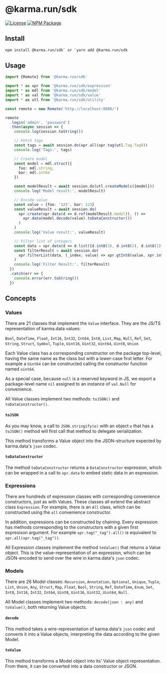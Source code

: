 # @karma.run/sdk

[![License][license_shield]][license_link]
[![NPM Package][npm_shield]][npm_link]

## Install

```sh
npm install @karma.run/sdk` or `yarn add @karma.run/sdk
```

## Usage

```ts
import {Remote} from '@karma.run/sdk'

import * as xpr from '@karma.run/sdk/expression'
import * as mdl from '@karma.run/sdk/model'
import * as val from '@karma.run/sdk/value'
import * as utl from '@karma.run/sdk/utility'

const remote = new Remote('http://localhost:8080/')

remote
  .login('admin', 'password')
  .then(async session => {
    console.log(session.toString())

    // Fetch tags
    const tags = await session.do(xpr.all(xpr.tag(utl.Tag.Tag)))
    console.log('Tags:', tags)

    // Create model
    const model = mdl.struct({
      foo: mdl.string,
      bar: mdl.int64
    })

    const modelResult = await session.do(utl.createModels({model}))
    console.log('Model result:', modelResult)

    // Encode value
    const value = {foo: '123', bar: 123}
    const valueResult = await session.do(
      xpr.create(xpr.data(d => d.ref(modelResult.model)), () =>
        xpr.data(model.decode(value).toDataConstructor())
      )
    )
    console.log('Value result:', valueResult)

    // Filter list of integers
    const data = xpr.data(d => d.list([d.int8(3), d.int8(2), d.int8(1)]))
    const filterResult = await session.do(
      xpr.filterList(data, (_index, value) => xpr.gtInt8(value, xpr.int8(2)))
    )
    console.log('Filter Result:', filterResult)
  })
  .catch(err => {
    console.error(err.toString())
  })
```

## Concepts

### Values

There are 21 classes that implement the `Value` interface. They are the JS/TS representation of karma.data values:

`Bool`, `DateTime`, `Float`, `Int16`, `Int32`, `Int64`, `Int8`, `List`, `Map`, `Null`, `Ref`, `Set`, `String`, `Struct`, `Symbol`, `Tuple`, `Uint16`, `Uint32`, `Uint64`, `Uint8`, `Union`

Each Value class has a corresponding constructor on the package top-level, having the same name as the class but with a lower-case first letter. For example a `Uint64` can be constructed calling the constructor function named `uint64`.

As a special case, because `null` is a reserved keyword in JS, we export a package-level name `nil` assigned to an instance of `val.Null` for convenience.

All Value classes implement two methods: `toJSON()` and `toDataConstructor()`.

#### `toJSON`

As you may know, a call to `JSON.stringify(o)` with an object `o` that has a `toJSON()` method will first call that method to delegate serialization.

This method transforms a Value object into the JSON-structure expected by karma.data's `json` codec.

#### `toDataConstructor`

The method `toDataConstructor` returns a `DataConstructor` expression, which can be wrapped in a call to `xpr.data` to embed static data in an expression.

### Expressions

There are hundreds of expression classes with corresponding convenience constructors, just as with Values. These classes all extend the abstract class `Expression`. For example, there is an `All` class, which can be constructed using the `all` convenience constructor.

In addition, expressions can be constructed by chaining. Every expression has methods corresponding to the constructors with a given first expresison argument. For example `xpr.tag("_tag").all()` is equivalent to `xpr.all(xpr.tag("_tag"))`.

All Expression classes implement the method `toValue()` that returns a Value object. This is the value-representation of an expression, which can be JSON-encoded to send over the wire in karma.data's `json` codec.

### Models

There are 26 Model classes: `Recursion`, `Annotation`, `Optional`, `Unique`, `Tuple`, `List`, `Union`, `Any`, `Struct`, `Map`, `Float`, `Bool`, `String`, `Ref`, `DateTime`, `Enum`, `Set`, `Int8`, `Int16`, `Int32`, `Int64`, `Uint8`, `Uint16`, `Uint32`, `Uint64`, `Null`.

All Model classes implement two methods: `decode(json : any)` and `toValue()`, both returning Value objects.

#### `decode`

This method takes a wire-representation of karma.data's `json` codec and converts it into a Value objects, interpreting the data according to the given Model.

#### `toValue`

This method transforms a Model object into its' Value object representation. From there, it can be converted into a data constructor or JSON.

[license_shield]: https://img.shields.io/github/license/karmarun/karma.tools.svg
[license_link]: https://github.com/karmarun/karma.run-sdk-js/blob/master/LICENSE
[npm_shield]: https://img.shields.io/npm/v/@karma.run/sdk.svg
[npm_link]: https://www.npmjs.com/package/@karma.run/sdk
